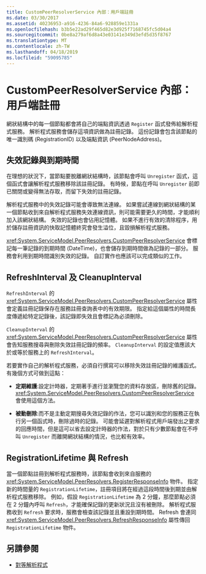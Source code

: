 ```yaml
---
title: CustomPeerResolverService 內部：用戶端註冊
ms.date: 03/30/2017
ms.assetid: 40236953-a916-4236-84a6-928859e1331a
ms.openlocfilehash: b3b5e22ad29f465d82e3d925f7168745fc5d04a4
ms.sourcegitcommit: 0be8a279af6d8a43e03141e349d3efd5d35f8767
ms.translationtype: MT
ms.contentlocale: zh-TW
ms.lasthandoff: 04/18/2019
ms.locfileid: "59095785"
---
```

# <a name="inside-the-custompeerresolverservice-client-registrations"></a>CustomPeerResolverService 內部：用戶端註冊
網狀結構中的每一個節點都會將自己的端點資訊透過 `Register` 函式發佈給解析程式服務。 解析程式服務會儲存這項資訊做為註冊記錄。 這份記錄會包含該節點的唯一識別碼 (RegistrationID) 以及端點資訊 (PeerNodeAddress)。  
  
## <a name="stale-records-and-expiration-time"></a>失效記錄與到期時間  
 在理想的狀況下，當節點要脫離網狀結構時，該節點會呼叫 `Unregister` 函式，這個函式會讓解析程式服務移除該註冊記錄。 有時候，節點在呼叫 `Unregister` 前即已關閉或變得無法存取，而留下失效的註冊記錄。  
  
 解析程式服務中的失效記錄可能會導致無法連線。 如果嘗試連線到網狀結構的某一個節點收到來自解析程式服務失效連線資訊，則可能需要更久的時間，才能順利加入該網狀結構。 失效的記錄也會佔用記憶體。 如果不進行有效的清除程序，用於儲存註冊資訊的快取記憶體終究會發生溢位，且毀損解析程式服務。  
  
 <xref:System.ServiceModel.PeerResolvers.CustomPeerResolverService> 會標記每一筆記錄的到期時間 (DateTime)，也會儲存到期時間做為記錄的一部分。 服務會利用到期時間識別失效的記錄。 自訂實作也應該可以完成類似的工作。  
  
## <a name="refreshinterval-and-cleanupinterval"></a>RefreshInterval 及 CleanupInterval  
 `RefreshInterval` 的 <xref:System.ServiceModel.PeerResolvers.CustomPeerResolverService> 屬性會定義註冊記錄保存在服務註冊查詢表中的有效期限。 指定給這個屬性的時間長度傳遞給特定記錄後，該記錄即失效且會標記為必須刪除。  
  
 `CleanupInterval` 的 <xref:System.ServiceModel.PeerResolvers.CustomPeerResolverService> 屬性會告知服務搜尋與刪除失效註冊記錄的頻率。 `CleanupInterval` 的設定值應該大於或等於服務上的 `RefreshInterval`。  
  
 若要實作自己的解析程式服務，必須自行撰寫可以移除失效註冊記錄的維護函式。 有幾個方式可做到這點：  
  
-   **定期維護**:設定計時器，定期著手進行並瀏覽您的資料存放區，刪除舊的記錄。 <xref:System.ServiceModel.PeerResolvers.CustomPeerResolverService> 會使用這個方法。  
  
-   **被動刪除**:而不是主動定期搜尋失效記錄的作法，您可以識別和您的服務正在執行另一個函式時，刪除過時的記錄。 可能會延遲對解析程式用戶端發出之要求的回應時間，但是這可以省去設定計時器的作法，對於只有少數節點會在不呼叫 `Unregister` 而離開網狀結構的情況，也比較有效率。  
  
## <a name="registrationlifetime-and-refresh"></a>RegistrationLifetime 與 Refresh  
 當一個節點註冊到解析程式服務時，該節點會收到來自服務的 <xref:System.ServiceModel.PeerResolvers.RegisterResponseInfo> 物件。 指定新的時間量的 `RegistrationLifetime`，註冊項目將在經過這段時間後到期並由解析程式服務移除。 例如，假設 `RegistrationLifetime` 為 2 分鐘，那麼節點必須在 2 分鐘內呼叫 `Refresh`，才能確保記錄的更新狀況且沒有被刪除。 解析程式服務收到 `Refresh` 要求時，服務會檢查該記錄並且重設到期時間。 Refresh 會連同 <xref:System.ServiceModel.PeerResolvers.RefreshResponseInfo> 屬性傳回 `RegistrationLifetime` 物件。  
  
## <a name="see-also"></a>另請參閱

- [對等解析程式](../../../../docs/framework/wcf/feature-details/peer-resolvers.md)
